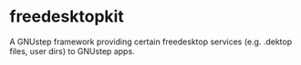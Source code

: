 # freedesktopkit
A GNUstep framework providing certain freedesktop services (e.g. .dektop files, user dirs) to GNUstep apps.
